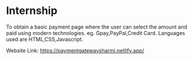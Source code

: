 # Internship
To obtain a basic payment page where the user can select the amount and paid using modern technologies.
eg. Gpay,PayPal,Credit Card.
Languages used are HTML,CSS,Javascript.

Website Link: https://paymentgatewaysharmi.netlify.app/
